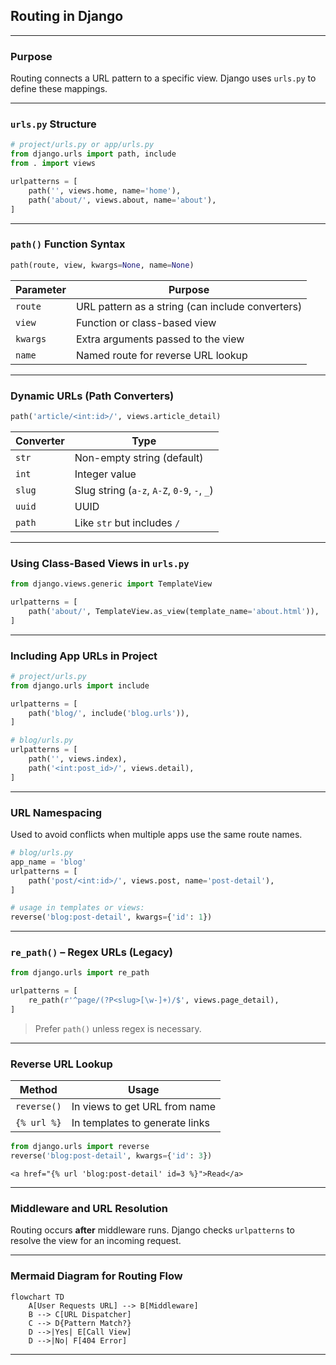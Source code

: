 ## Routing in Django

---

### Purpose

Routing connects a URL pattern to a specific view. Django uses `urls.py` to define these mappings.

---

### `urls.py` Structure

```python
# project/urls.py or app/urls.py
from django.urls import path, include
from . import views

urlpatterns = [
    path('', views.home, name='home'),
    path('about/', views.about, name='about'),
]
```

---

### `path()` Function Syntax

```python
path(route, view, kwargs=None, name=None)
```

| Parameter | Purpose                                          |
| --------- | ------------------------------------------------ |
| `route`   | URL pattern as a string (can include converters) |
| `view`    | Function or class-based view                     |
| `kwargs`  | Extra arguments passed to the view               |
| `name`    | Named route for reverse URL lookup               |

---

### Dynamic URLs (Path Converters)

```python
path('article/<int:id>/', views.article_detail)
```

| Converter | Type                                        |
| --------- | ------------------------------------------- |
| `str`     | Non-empty string (default)                  |
| `int`     | Integer value                               |
| `slug`    | Slug string (`a-z`, `A-Z`, `0-9`, `-`, `_`) |
| `uuid`    | UUID                                        |
| `path`    | Like `str` but includes `/`                 |

---

### Using Class-Based Views in `urls.py`

```python
from django.views.generic import TemplateView

urlpatterns = [
    path('about/', TemplateView.as_view(template_name='about.html')),
]
```

---

### Including App URLs in Project

```python
# project/urls.py
from django.urls import include

urlpatterns = [
    path('blog/', include('blog.urls')),
]
```

```python
# blog/urls.py
urlpatterns = [
    path('', views.index),
    path('<int:post_id>/', views.detail),
]
```

---

### URL Namespacing

Used to avoid conflicts when multiple apps use the same route names.

```python
# blog/urls.py
app_name = 'blog'
urlpatterns = [
    path('post/<int:id>/', views.post, name='post-detail'),
]

# usage in templates or views:
reverse('blog:post-detail', kwargs={'id': 1})
```

---

### `re_path()` – Regex URLs (Legacy)

```python
from django.urls import re_path

urlpatterns = [
    re_path(r'^page/(?P<slug>[\w-]+)/$', views.page_detail),
]
```

> Prefer `path()` unless regex is necessary.

---

### Reverse URL Lookup

| Method      | Usage                          |
| ----------- | ------------------------------ |
| `reverse()` | In views to get URL from name  |
| `{% url %}` | In templates to generate links |

```python
from django.urls import reverse
reverse('blog:post-detail', kwargs={'id': 3})
```

```django
<a href="{% url 'blog:post-detail' id=3 %}">Read</a>
```

---

### Middleware and URL Resolution

Routing occurs **after** middleware runs. Django checks `urlpatterns` to resolve the view for an incoming request.

---

### Mermaid Diagram for Routing Flow

```mermaid
flowchart TD
    A[User Requests URL] --> B[Middleware]
    B --> C[URL Dispatcher]
    C --> D{Pattern Match?}
    D -->|Yes| E[Call View]
    D -->|No| F[404 Error]
```

---
